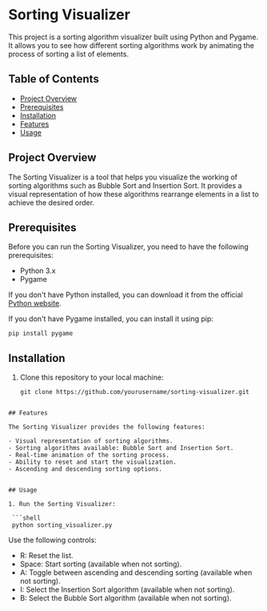 # Sorting Visualizer

This project is a sorting algorithm visualizer built using Python and Pygame. It allows you to see how different sorting algorithms work by animating the process of sorting a list of elements.

## Table of Contents
- [Project Overview](#project-overview)
- [Prerequisites](#prerequisites)
- [Installation](#installation)
- [Features](#features)
- [Usage](#usage)


## Project Overview
The Sorting Visualizer is a tool that helps you visualize the working of sorting algorithms such as Bubble Sort and Insertion Sort. It provides a visual representation of how these algorithms rearrange elements in a list to achieve the desired order.

## Prerequisites
Before you can run the Sorting Visualizer, you need to have the following prerequisites:

- Python 3.x
- Pygame

If you don't have Python installed, you can download it from the official [Python website](https://www.python.org/downloads/).

If you don't have Pygame installed, you can install it using pip:

```shell
pip install pygame

```
## Installation
1. Clone this repository to your local machine:

   ```shell
   git clone https://github.com/yourusername/sorting-visualizer.git
  ```

## Features

The Sorting Visualizer provides the following features:

- Visual representation of sorting algorithms.
- Sorting algorithms available: Bubble Sort and Insertion Sort.
- Real-time animation of the sorting process.
- Ability to reset and start the visualization.
- Ascending and descending sorting options.


## Usage

1. Run the Sorting Visualizer:

   ```shell
   python sorting_visualizer.py
  ```


Use the following controls:

- R: Reset the list.
- Space: Start sorting (available when not sorting).
- A: Toggle between ascending and descending sorting (available when not sorting).
- I: Select the Insertion Sort algorithm (available when not sorting).
- B: Select the Bubble Sort algorithm (available when not sorting).

